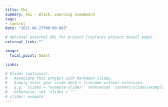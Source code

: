 ```yaml
---
title: Ski
summary: Ski - Black, Learning SnowBoard
tags:
- control
date: "2021-08-27T00:00:00Z"

# Optional external URL for project (replaces project detail page).
external_link: ""

image:
  focal_point: Smart

links:

# Slides (optional).
#   Associate this project with Markdown slides.
#   Simply enter your slide deck's filename without extension.
#   E.g. `slides = "example-slides"` references `content/slides/example-slides.md`.
#   Otherwise, set `slides = ""`.
# slides: example
---
```




